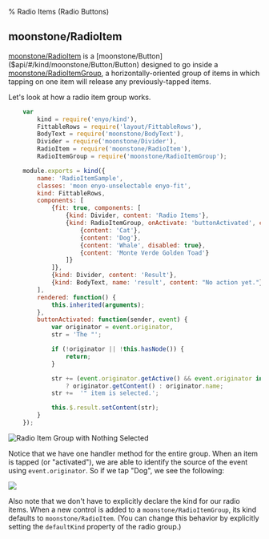 % Radio Items (Radio Buttons)

## moonstone/RadioItem

[moonstone/RadioItem]($api/#/kind/moonstone/RadioItem/RadioItem) is a
[moonstone/Button]($api/#/kind/moonstone/Button/Button) designed to go inside a
[moonstone/RadioItemGroup]($api/#/kind/moonstone/RadioItemGroup/RadioItemGroup),
a horizontally-oriented group of items in which tapping on one item will release
any previously-tapped items.

Let's look at how a radio item group works.

```javascript
    var
        kind = require('enyo/kind'),
        FittableRows = require('layout/FittableRows'),
        BodyText = require('moonstone/BodyText'),
        Divider = require('moonstone/Divider'),
        RadioItem = require('moonstone/RadioItem'),
        RadioItemGroup = require('moonstone/RadioItemGroup');

    module.exports = kind({
        name: 'RadioItemSample',
        classes: 'moon enyo-unselectable enyo-fit',
        kind: FittableRows,
        components: [
            {fit: true, components: [
                {kind: Divider, content: 'Radio Items'},
                {kind: RadioItemGroup, onActivate: 'buttonActivated', components: [
                    {content: 'Cat'},
                    {content: 'Dog'},
                    {content: 'Whale', disabled: true},
                    {content: 'Monte Verde Golden Toad'}
                ]}
            ]},
            {kind: Divider, content: 'Result'},
            {kind: BodyText, name: 'result', content: "No action yet."}
        ],
        rendered: function() {
            this.inherited(arguments);
        },
        buttonActivated: function(sender, event) {
            var originator = event.originator,
            str = 'The "';

            if (!originator || !this.hasNode()) {
                return;
            }

            str += (event.originator.getActive() && event.originator instanceof RadioItem)
                ? originator.getContent() : originator.name;
            str +=  '" item is selected.';

            this.$.result.setContent(str);
        }
    });
```

![_Radio Item Group with Nothing Selected_](../../assets/radio-item-group-no-selection.png)

Notice that we have one handler method for the entire group.  When an item is
tapped (or "activated"), we are able to identify the source of the event using
`event.originator`.  So if we tap "Dog", we see the following:

![](../../assets/radio-item-group-with-selection.png)

Also note that we don't have to explicitly declare the kind for our radio items.
When a new control is added to a `moonstone/RadioItemGroup`, its kind defaults
to `moonstone/RadioItem`.  (You can change this behavior by explicitly setting the
`defaultKind` property of the radio group.)
